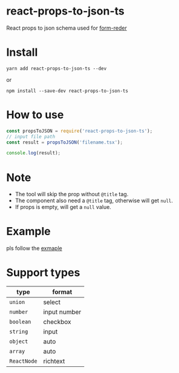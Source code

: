 # react-props-to-json-ts
React props to json schema used for [form-reder](https://alibaba.github.io/form-render/)

# Install
```
yarn add react-props-to-json-ts --dev
```
or
```
npm install --save-dev react-props-to-json-ts
```

# How to use
```js
const propsToJSON = require('react-props-to-json-ts');
// input file path
const result = propsToJSON('filename.tsx');

console.log(result);
```

# Note

- The tool will skip the prop without `@title` tag.
- The component also need a `@title` tag, otherwise will get `null`.
 - If props is empty, will get a `null` value.

# Example
pls follow the [exmaple](https://github.com/TimLuo465/react-props-to-json-ts/blob/main/example)

# Support types
|       type      |       format      |
| --------------- | ---------------   |
|      `union`    |       select      |
|      `number`   |      input number |
|      `boolean`  |      checkbox     |
|      `string`   |      input        |
|      `object`   |      auto         |
|      `array`    |      auto         |
|   `ReactNode`   |      richtext     |
